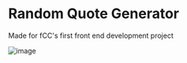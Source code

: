 # Random Quote Generator
Made for fCC's first front end development project

![image](https://github.com/user-attachments/assets/8e824d86-ef12-4306-8fc3-ff297667b729)
